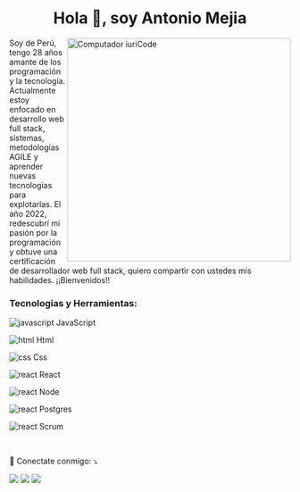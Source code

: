 <h1 align="center">Hola 👋, soy Antonio Mejia</h1>
<img src="https://raw.githubusercontent.com/MicaelliMedeiros/micaellimedeiros/master/image/computer-illustration.png" min-width="400px" max-width="400px" width="400px" align="right" alt="Computador iuriCode">

<p align="left"> 
  Soy de Perú, tengo 28 años amante de los programación y la tecnología. Actualmente estoy enfocado en desarrollo web full stack, sistemas, metodologías AGILE y aprender nuevas tecnologías para explotarlas. El año 2022, redescubrí mi pasión por la programación y obtuve una certificación de desarrollador web full stack, quiero compartir con ustedes mis habilidades. ¡¡Bienvenidos!!
</p>

<h3 align="left">Tecnologias y Herramientas:</h3>
<p align="left"> 
    <p ><img src="https://cdn-icons-png.flaticon.com/16/5968/5968292.png" alt="javascript" /> JavaScript </p>
    <p ><img src="https://cdn-icons-png.flaticon.com/16/732/732212.png" alt="html" />  Html </p>
    <p ><img src="https://cdn-icons-png.flaticon.com/16/732/732190.png" alt="css" />  Css </p>
    <p ><img src="https://cdn-icons-png.flaticon.com/16/1126/1126012.png" alt="react" />  React </p>
    <p ><img src="https://cdn-icons-png.flaticon.com/16/5968/5968322.png" alt="react" />  Node </p>
    <p ><img src="https://cdn-icons-png.flaticon.com/16/5968/5968342.png" alt="react" />  Postgres </p>
    <p ><img src="https://cdn-icons-png.flaticon.com/16/2621/2621327.png" alt="react" />  Scrum </p>
</p>
</br>
<p align="left">
  💌 Conectate conmigo: ⤵️
</p>

<p align="left">
  <a href="aamc5991@gmail.com" alt="Gmail">
  <img src="https://img.shields.io/badge/-Gmail-FF0000?style=flat-square&labelColor=FF0000&logo=gmail&logoColor=white&link=aamc5991@gmail.com" /></a>
  <a href="www.linkedin.com/in/antoniomejiacarrillo" alt="Linkedin">
  <img src="https://img.shields.io/badge/-Linkedin-0e76a8?style=flat-square&logo=Linkedin&logoColor=white&link=www.linkedin.com/in/antoniomejiacarrillo" /></a>
  <a href="https://api.whatsapp.com/send?phone=51985305745" alt="WhatsApp">
  <img src="https://img.shields.io/badge/-WhatsApp-25d366?style=flat-square&labelColor=25d366&logo=whatsapp&logoColor=white&link=https://api.whatsapp.com/send?phone=51954779119"/></a>

  <!-- <a href="#" alt="Facebook">
  <img src="https://img.shields.io/badge/-Facebook-3b5998?style=flat-square&labelColor=3b5998&logo=facebook&logoColor=white&link=LINK-DO-SEU-FACEBOOK"/></a> -->

  <!-- <a href="#" alt="Instagram">
  <img src="https://img.shields.io/badge/-Instagram-DF0174?style=flat-square&labelColor=DF0174&logo=instagram&logoColor=white&link=LINK-DO-SEU-INSTAGRAM"/></a> -->
</p>

